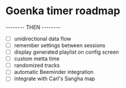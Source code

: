 # Goenka timer roadmap

-------- THEN --------

- [ ] unidirectional data flow
- [ ] remember settings between sessions
- [ ] display generated playlist on config screen
- [ ] custom metta time
- [ ] randomized tracks
- [ ] automatic Beeminder integration
- [ ] integrate with Carl's Sangha map
